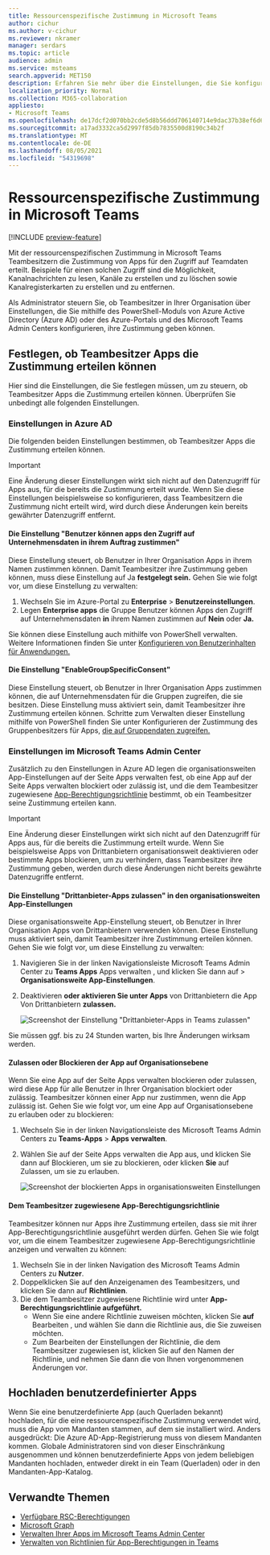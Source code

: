 ```yaml
---
title: Ressourcenspezifische Zustimmung in Microsoft Teams
author: cichur
ms.author: v-cichur
ms.reviewer: nkramer
manager: serdars
ms.topic: article
audience: admin
ms.service: msteams
search.appverid: MET150
description: Erfahren Sie mehr über die Einstellungen, die Sie konfigurieren müssen, um zu steuern, ob Teambesitzer in Ihrer Organisation Apps zustimmen können.
localization_priority: Normal
ms.collection: M365-collaboration
appliesto:
- Microsoft Teams
ms.openlocfilehash: de17dcf2d070bb2cde5d8b56ddd706140714e9dac37b38ef6d6156c480add3b6
ms.sourcegitcommit: a17ad3332ca5d2997f85db7835500d8190c34b2f
ms.translationtype: MT
ms.contentlocale: de-DE
ms.lasthandoff: 08/05/2021
ms.locfileid: "54319698"
---
```

# <a name="resource-specific-consent-in-microsoft-teams"></a>Ressourcenspezifische Zustimmung in Microsoft Teams

[!INCLUDE [preview-feature](includes/preview-feature.md)]

Mit der ressourcenspezifischen Zustimmung in Microsoft Teams Teambesitzern die Zustimmung von Apps für den Zugriff auf Teamdaten erteilt. Beispiele für einen solchen Zugriff sind die Möglichkeit, Kanalnachrichten zu lesen, Kanäle zu erstellen und zu löschen sowie Kanalregisterkarten zu erstellen und zu entfernen.

Als Administrator steuern Sie, ob Teambesitzer in Ihrer Organisation über Einstellungen, die Sie mithilfe des PowerShell-Moduls von Azure Active Directory (Azure AD) oder des Azure-Portals und des Microsoft Teams Admin Centers konfigurieren, ihre Zustimmung geben können.  

## <a name="set-whether-team-owners-can-give-consent-to-apps"></a>Festlegen, ob Teambesitzer Apps die Zustimmung erteilen können

Hier sind die Einstellungen, die Sie festlegen müssen, um zu steuern, ob Teambesitzer Apps die Zustimmung erteilen können. Überprüfen Sie unbedingt alle folgenden Einstellungen.

### <a name="settings-in-azure-ad"></a>Einstellungen in Azure AD

Die folgenden beiden Einstellungen bestimmen, ob Teambesitzer Apps die Zustimmung erteilen können.

> [!IMPORTANT]
> Eine Änderung dieser Einstellungen wirkt sich nicht auf den Datenzugriff für Apps aus, für die bereits die Zustimmung erteilt wurde. Wenn Sie diese Einstellungen beispielsweise so konfigurieren, dass Teambesitzern die Zustimmung nicht erteilt wird, wird durch diese Änderungen kein bereits gewährter Datenzugriff entfernt.

#### <a name="the-users-can-consent-to-apps-accessing-company-data-on-their-behalf-setting"></a>Die Einstellung "Benutzer können apps den Zugriff auf Unternehmensdaten in ihrem Auftrag zustimmen"

Diese Einstellung steuert, ob Benutzer in Ihrer Organisation Apps in ihrem Namen zustimmen können. Damit Teambesitzer ihre Zustimmung geben können, muss diese Einstellung auf Ja **festgelegt sein.** Gehen Sie wie folgt vor, um diese Einstellung zu verwalten:

1. Wechseln Sie im Azure-Portal zu **Enterprise**  >  **Benutzereinstellungen**.
2. Legen **Enterprise apps** die Gruppe Benutzer können Apps den Zugriff auf Unternehmensdaten **in** ihrem Namen zustimmen auf **Nein** oder **Ja.**

Sie können diese Einstellung auch mithilfe von PowerShell verwalten. Weitere Informationen finden Sie unter [Konfigurieren von Benutzerinhalten für Anwendungen.](/azure/active-directory/manage-apps/configure-user-consent#configure-user-consent-to-applications)

#### <a name="the-enablegroupspecificconsent-setting"></a>Die Einstellung "EnableGroupSpecificConsent"

Diese Einstellung steuert, ob Benutzer in Ihrer Organisation Apps zustimmen können, die auf Unternehmensdaten für die Gruppen zugreifen, die sie besitzen. Diese Einstellung muss aktiviert sein, damit Teambesitzer ihre Zustimmung erteilen können. Schritte zum Verwalten dieser Einstellung mithilfe von PowerShell finden Sie unter Konfigurieren der Zustimmung des Gruppenbesitzers für Apps, [die auf Gruppendaten zugreifen.](/azure/active-directory/manage-apps/configure-user-consent#configure-group-owner-consent-to-apps-accessing-group-data)

### <a name="settings-in-the-microsoft-teams-admin-center"></a>Einstellungen im Microsoft Teams Admin Center

Zusätzlich zu den Einstellungen in Azure AD legen [](manage-apps.md) die organisationsweiten App-Einstellungen auf der Seite Apps verwalten [](teams-app-permission-policies.md) fest, ob eine App auf der Seite Apps verwalten blockiert oder zulässig ist, und die dem Teambesitzer zugewiesene [App-Berechtigungsrichtlinie](manage-apps.md#manage-org-wide-app-settings) bestimmt, ob ein Teambesitzer seine Zustimmung erteilen kann. [](manage-apps.md#allow-and-block-apps)

> [!IMPORTANT]
> Eine Änderung dieser Einstellungen wirkt sich nicht auf den Datenzugriff für Apps aus, für die bereits die Zustimmung erteilt wurde. Wenn Sie beispielsweise Apps von Drittanbietern organisationsweit deaktivieren oder bestimmte Apps blockieren, um zu verhindern, dass Teambesitzer ihre Zustimmung geben, werden durch diese Änderungen nicht bereits gewährte Datenzugriffe entfernt.  

#### <a name="the-allow-third-party-apps-setting-in-org-wide-app-settings"></a>Die Einstellung "Drittanbieter-Apps zulassen" in den organisationsweiten App-Einstellungen

Diese organisationsweite App-Einstellung steuert, ob Benutzer in Ihrer Organisation Apps von Drittanbietern verwenden können. Diese Einstellung muss aktiviert sein, damit Teambesitzer ihre Zustimmung erteilen können. Gehen Sie wie folgt vor, um diese Einstellung zu verwalten:

1. Navigieren Sie in der linken Navigationsleiste Microsoft Teams Admin Center zu **Teams Apps** Apps verwalten , und klicken Sie dann auf  >   **Organisationsweite App-Einstellungen**.
2. Deaktivieren **oder aktivieren Sie unter Apps** von Drittanbietern die App Von Drittanbietern **zulassen.**

    ![Screenshot der Einstellung "Drittanbieter-Apps in Teams zulassen"](media/resource-specific-consent-org-wide-setting.png)

Sie müssen ggf. bis zu 24 Stunden warten, bis Ihre Änderungen wirksam werden.

#### <a name="allow-or-block-the-app-at-the-org-level"></a>Zulassen oder Blockieren der App auf Organisationsebene

Wenn Sie eine App auf [](manage-apps.md#allow-and-block-apps) der Seite Apps verwalten blockieren oder zulassen, wird diese App für alle Benutzer in Ihrer Organisation blockiert oder zulässig. Teambesitzer können einer App nur zustimmen, wenn die App zulässig ist. Gehen Sie wie folgt vor, um eine App auf Organisationsebene zu erlauben oder zu blockieren:

1. Wechseln Sie in der linken Navigationsleiste des Microsoft Teams Admin Centers zu **Teams-Apps** > **Apps verwalten**.
2. Wählen Sie auf der Seite Apps verwalten  die App aus, und klicken Sie dann auf Blockieren, um sie zu blockieren, oder klicken **Sie** auf Zulassen, um sie zu erlauben.

    ![Screenshot der blockierten Apps in organisationsweiten Einstellungen](media/resource-specific-consent-allow-block-apps.png)

#### <a name="app-permission-policy-assigned-to-the-team-owner"></a>Dem Teambesitzer zugewiesene App-Berechtigungsrichtlinie

Teambesitzer können nur Apps ihre Zustimmung erteilen, dass sie mit ihrer App-Berechtigungsrichtlinie ausgeführt werden dürfen. Gehen Sie wie folgt vor, um die einem Teambesitzer zugewiesene App-Berechtigungsrichtlinie anzeigen und verwalten zu können:

1. Wechseln Sie in der linken Navigation des Microsoft Teams Admin Centers zu **Nutzer**.
2. Doppelklicken Sie auf den Anzeigenamen des Teambesitzers, und klicken Sie dann auf **Richtlinien**.
3. Die dem Teambesitzer zugewiesene Richtlinie wird unter **App-Berechtigungsrichtlinie aufgeführt.**
    - Wenn Sie eine andere Richtlinie zuweisen möchten, klicken Sie **auf** Bearbeiten , und wählen Sie dann die Richtlinie aus, die Sie zuweisen möchten.
    - Zum Bearbeiten der Einstellungen der Richtlinie, die dem Teambesitzer zugewiesen ist, klicken Sie auf den Namen der Richtlinie, und nehmen Sie dann die von Ihnen vorgenommenen Änderungen vor.  

## <a name="uploading-custom-apps"></a>Hochladen benutzerdefinierter Apps

Wenn Sie eine benutzerdefinierte App (auch Querladen bekannt) hochladen, für die eine ressourcenspezifische Zustimmung verwendet wird, muss die App vom Mandanten stammen, auf dem sie installiert wird. Anders ausgedrückt: Die Azure AD-App-Registrierung muss von diesem Mandanten kommen. Globale Administratoren sind von dieser Einschränkung ausgenommen und können benutzerdefinierte Apps von jedem beliebigen Mandanten hochladen, entweder direkt in ein Team (Querladen) oder in den Mandanten-App-Katalog.

## <a name="related-topics"></a>Verwandte Themen

- [Verfügbare RSC-Berechtigungen](/microsoftteams/platform/graph-api/rsc/resource-specific-consent)
- [Microsoft Graph](https://developer.microsoft.com/graph)
- [Verwalten Ihrer Apps im Microsoft Teams Admin Center](manage-apps.md)
- [Verwalten von Richtlinien für App-Berechtigungen in Teams](teams-app-permission-policies.md)